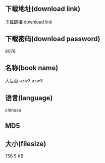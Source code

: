 ## 下载地址(download link)
[下载链接 download link](https://tutu365.netlify.app/?s=%E5%A4%A7%E5%90%8E%E5%8F%B0.azw3)

## 下载密码(download password)
8078

## 名称(book name)
大后台.azw3.azw3

## 语言(language)
chinese

## MD5


## 大小(filesize)
756.5 KB
